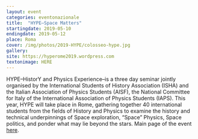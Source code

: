 ```yaml
---
layout: event
categories: eventonazionale
title:  "HYPE–Space Matters"
startingdate: 2019-05-10
endingdate: 2019-05-12
place: Roma
cover: /img/photos/2019-HYPE/colosseo-hype.jpg
gallery: 
site: https://hyperome2019.wordpress.com
textonimage: HERE
---
```

HYPE–HistorY and Physics Experience–is a three day seminar jointly organised by the International Students of History Association (ISHA) and the Italian Association of Physics Students (AISF), the National Committee for Italy of the International Association of Physics Students (IAPS). This year, HYPE will take place in Rome, gathering together 40 international students from the fields of History and Physics to examine the history and technical underpinnings of Space exploration, “Space” Physics, Space politics, and ponder what may lie beyond the stars. Main page of the event [here](https://hyperome2019.wordpress.com).
